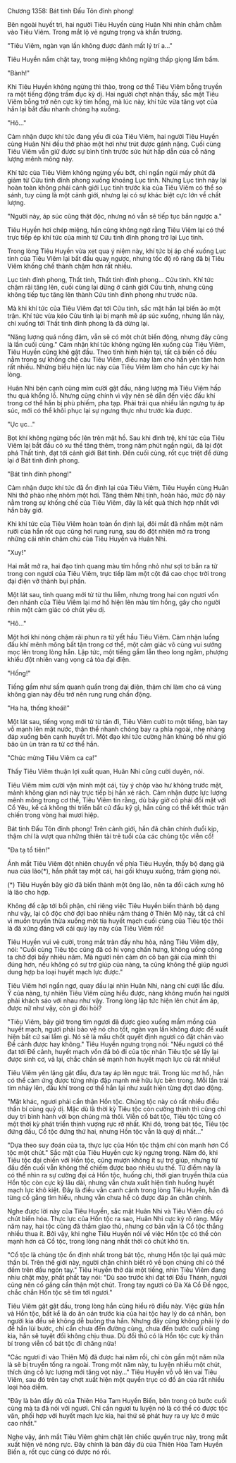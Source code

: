 




Chương 1358: Bát tinh Đấu Tôn đỉnh phong!


Bên ngoài huyết trì, hai người Tiêu Huyền cùng Huân Nhi nhìn chằm chằm vào Tiêu Viêm. Trong mắt lộ vẻ ngưng trọng và khẩn trương.

"Tiêu Viêm, ngàn vạn lần không được đánh mất lý trí a…"

Tiêu Huyền nắm chặt tay, trong miệng không ngừng thấp giọng lẩm bẩm.

"Bành!"

Khi Tiêu Huyền không ngừng thì thào, trong cơ thể Tiêu Viêm bỗng truyền ra một tiếng động trầm đục kỳ dị. Hai người chợt nhận thấy, sắc mặt Tiêu Viêm bỗng trở nên cực kỳ tím hồng, mà lúc này, khí tức vừa tăng vọt của hắn lại bắt đầu nhanh chóng hạ xuống.

"Hô…"

Cảm nhận được khí tức đang yếu đi của Tiêu Viêm, hai người Tiêu Huyền cùng Huân Nhi đều thở phào một hơi như trút được gánh nặng. Cuối cùng Tiêu Viêm vẫn giữ được sự bình tĩnh trước sức hút hấp dẫn của cỗ năng lượng mênh mông này.

Khí tức của Tiêu Viêm không ngừng yếu bớt, chỉ ngắn ngủi mấy phút đã giảm từ Cửu tinh đỉnh phong xuống khoảng Lục tinh. Nhưng Lục tinh này lại hoàn toàn không phải cảnh giới Lục tinh trước kia của Tiêu Viêm có thể so sánh, tuy cùng là một cảnh giới, nhưng lại có sự khác biệt cực lớn về chất lượng.

"Người này, áp súc cũng thật độc, nhưng nó vẫn sẽ tiếp tục bắn ngược a."

Tiêu Huyền hơi chép miệng, hắn cũng không ngờ rằng Tiêu Viêm lại có thể trực tiếp ép khí tức của mình từ Cửu tinh đỉnh phong trở lại Lục tinh.

Trong lòng Tiêu Huyền vừa xẹt qua ý niệm này, khí tức bị áp chế xuống Lục tinh của Tiêu Viêm lại bắt đầu quay ngược, nhưng tốc độ rõ ràng đã bị Tiêu Viêm khống chế thành chậm hơn rất nhiều.

Lục tinh đỉnh phong, Thất tinh, Thất tinh đỉnh phong… Cửu tinh. Khí tức chậm rãi tăng lên, cuối cùng lại dừng ở cảnh giới Cửu tinh, nhưng cũng không tiếp tục tăng lên thành Cửu tinh đỉnh phong như trước nữa.

Mà khi khí tức của Tiêu Viêm đạt tới Cửu tinh, sắc mặt hắn lại biến ảo một trận. Khí tức vừa kéo Cửu tinh lại bị mạnh mẽ áp súc xuống, nhưng lần này, chỉ xuống tới Thất tinh đỉnh phong là đã dừng lại.

"Năng lượng quá nồng đậm, vẫn sẽ có một chút biến động, nhưng đây cũng là lần cuối cùng." Cảm nhận khí tức không ngừng lên xuống của Tiêu Viêm, Tiêu Huyền cũng khẽ gật đầu. Theo tình hình hiện tại, tất cả biến cố đều nằm trong sự khống chế cảu Tiêu Viêm, điều này làm cho hắn yên tâm hơn rất nhiều. Những biểu hiện lúc này của Tiêu Viêm làm cho hắn cực kỳ hài lòng.

Huân Nhi bên cạnh cũng mỉm cười gật đầu, năng lượng mà Tiêu Viêm hấp thu quá khổng lồ. Nhưng cũng chính vì vậy nên sẽ dẫn đến việc đấu khí trong cơ thể hắn bị phù phiếm, pha tạp. Phải trải qua nhiều lần ngưng tụ áp súc, mới có thể khôi phục lại sự ngưng thực như trước kia được.

"Ục ục…"

Bọt khí không ngừng bốc lên trên mặt hồ. Sau khi đình trệ, khí tức của Tiêu Viêm lại bắt đầu có xu thế tăng thêm, trong năm phút ngắn ngủi, đã lại đột phá Thất tinh, đạt tới cảnh giới Bát tinh. Đến cuối cùng, rốt cục triệt để dừng lại ở Bát tinh đỉnh phong.

"Bát tinh đỉnh phong!"

Cảm nhận được khí tức đã ổn định lại của Tiêu Viêm, Tiêu Huyền cùng Huân Nhi thở phào nhẹ nhõm một hơi. Tăng thêm Nhị tinh, hoàn hảo, mức độ này nằm trong sự khống chế của Tiêu Viêm, đây là kết quả thích hợp nhất với hắn bây giờ.

Khi khí tức của Tiêu Viêm hoàn toàn ổn định lại, đôi mắt đã nhắm một năm rưỡi của hắn rốt cục cũng hơi rung rung, sau đó đột nhiên mở ra trong những cái nhìn chăm chú của Tiêu Huyền và Huân Nhi.

"Xuy!"

Hai mắt mở ra, hai đạo tinh quang màu tím hồng nhỏ như sợi tơ bắn ra từ trong con ngươi của Tiêu Viêm, trực tiếp làm một cột đá cao chọc trời trong đại điện vỡ thành bụi phấn.

Một lát sau, tinh quang mới từ từ thu liễm, nhưng trong hai con ngươi vốn đen nhánh của Tiêu Viêm lại mơ hồ hiện lên màu tím hồng, gây cho người nhìn một cảm giác có chút yêu dị.

"Hô…"

Một hơi khí nóng chậm rãi phun ra từ yết hầu Tiêu Viêm. Cảm nhận luồng đấu khí mênh mông bất tận trong cơ thể, một cảm giác vô cùng vui sướng mọc lên trong lòng hắn. Lập tức, một tiếng gầm lẫn theo long ngâm, phượng khiếu đột nhiên vang vọng cả tòa đại điện.

"Hống!"

Tiếng gầm như sấm quanh quẩn trong đại điện, thậm chí làm cho cả vùng không gian này đều trở nên rung rung chấn động.

"Ha ha, thống khoái!"

Một lát sau, tiếng vọng mới từ từ tán đi, Tiêu Viêm cười to một tiếng, bàn tay vỗ mạnh lên mặt nước, thân thể nhanh chóng bay ra phía ngoài, nhẹ nhàng đáp xuống bên cạnh huyết trì. Một đạo khí tức cường hãn khủng bố như gió bão ùn ùn tràn ra từ cơ thể hắn.

"Chúc mừng Tiêu Viêm ca ca!"

Thấy Tiêu Viêm thuận lợi xuất quan, Huân Nhi cũng cười duyên, nói.

Tiêu Viêm mỉm cười vặn mình một cái, tùy ý chộp vào hư không trước mặt, mảnh không gian nơi này trực tiếp bị hắn xé rách. Cảm nhận được lực lượng mênh mông trong cơ thể, Tiêu Viêm tin rằng, dù bây giờ có phải đối mặt với Cổ Yêu, kể cả không thi triển bất cứ đấu kỹ gì, hắn cũng có thể kết thúc trận chiến trong vòng hai mươi hiệp.

Bát tinh Đấu Tôn đỉnh phong! Trên cảnh giới, hắn đã chân chính đuổi kịp, thậm chí là vượt qua những thiên tài trẻ tuổi của các chủng tộc viễn cổ!

"Đa tạ tổ tiên!"

Ánh mắt Tiêu Viêm đột nhiên chuyển về phía Tiêu Huyền, thấy bộ dạng già nua của lão(*), hắn phất tay một cái, hai gối khuỵu xuống, trầm giọng nói.

(*) Tiêu Huyền bây giờ đã biến thành một ông lão, nên ta đổi cách xưng hô là lão cho hợp.

Không đề cập tới bối phận, chỉ riêng việc Tiêu Huyền biến thành bộ dạng như vậy, lại cô độc chờ đợi bao nhiêu năm tháng ở Thiên Mộ này, tất cả chỉ vì muốn truyền thừa xuống một tia huyết mạch cuối cùng của Tiêu tộc thôi là đã xứng đáng với cái quỳ lạy này của Tiêu Viêm rồi!

Tiêu Huyền vui vẻ cười, trong mắt tràn đầy nhu hòa, nâng Tiêu Viêm dậy, nói: "Cuối cùng Tiêu tộc cũng đã có hi vọng chấn hưng, không uổng công ta chờ đợi bấy nhiêu năm. Mà ngươi nên cảm ơn cô bạn gái của mình thì đúng hơn, nếu không có sự trợ giúp của nàng, ta cũng không thể giúp ngươi dung hợp ba loại huyết mạch lực được."

Tiêu Viêm hơi ngẩn ngơ, quay đầu lại nhìn Huân Nhi, nàng chỉ cười lắc đầu. Ý của nàng, tự nhiên Tiêu Viêm cũng hiểu được, nàng không muốn hai người phải khách sáo với nhau như vậy. Trong lòng lập tức hiện lên chút ấm áp, được nữ như vậy, còn gì đòi hỏi?

"Tiêu Viêm, bây giờ trong tim ngươi đã được gieo xuống mầm mồng của huyết mạch, ngươi phải bảo vệ nó cho tốt, ngàn vạn lần không được để xuất hiện bất cứ sai lầm gì. Nó sẽ là mấu chốt quyết định ngươi có đặt chân vào Đế cảnh được hay không." Tiêu Huyền ngưng trọng nói: "Nếu ngươi có thể đạt tới Đế cảnh, huyết mạch vốn đã bỏ đi của tộc nhân Tiêu tộc sẽ lấy lại được sinh cơ, vả lại, chắc chắn sẽ mạnh hơn huyết mạch lực cũ rất nhiều!

Tiêu Viêm yên lặng gật đầu, đưa tay áp lên ngực trái. Trong lúc mơ hồ, hắn có thể cảm ứng được từng nhịp đập mạnh mẽ hữu lực bên trong. Mỗi lần trái tim nhảy lên, đấu khí trong cơ thể hắn lại như xuất hiện từng đợt dao động.

"Mặt khác, ngươi phải cẩn thận Hồn tộc. Chủng tộc này có rất nhiều điều thần bí cùng quỷ dị. Mặc dù là thời kỳ Tiêu tộc còn cường thịnh thì cũng chỉ duy trì bình hành với bọn chúng mà thôi. Viễn cổ bát tộc, Tiêu tộc từng có một thời kỳ phát triển thịnh vượng rực rỡ nhất. Khi đó, trong bát tộc, Tiêu tộc đứng đầu, Cổ tộc đứng thứ hai, nhưng Hồn tộc vẫn là quỷ dị nhất…"

"Dựa theo suy đoán của ta, thực lực của Hồn tộc thậm chí còn mạnh hơn Cổ tộc một chút." Sắc mặt của Tiêu Huyền cực kỳ ngưng trọng. Năm đó, khi Tiêu tộc đại chiến với Hồn tộc, cũng mượn không ít sự trợ giúp, nhưng từ đầu đến cuối vẫn không thể chiếm được bao nhiêu ưu thế. Từ điểm này là có thể nhìn ra sự cường đại cả Hồn tộc, huống chi, thời gian truyền thừa của Hồn tộc còn cực kỳ lâu dài, nhưng vẫn chưa xuất hiện tình huống huyết mạch lực khô kiệt. Đây là điều vẫn canh cánh trong lòng Tiêu Huyền, hắn đã từng cố gắng tìm hiểu, nhưng vẫn chưa hề có được đáp án chân chính.

Nghe được lời này của Tiêu Huyền, sắc mặt Huân Nhi và Tiêu Viêm đều có chút biến hóa. Thực lực của Hồn tộc ra sao, Huân Nhi cực kỳ rõ ràng. Mấy năm nay, hai tộc cũng đã thầm giao thủ, nhưng cơ bản vẫn là Cổ tộc thắng nhiều thua ít. Bởi vậy, khi nghe Tiêu Huyền nói về việc Hồn tộc có thể còn mạnh hơn cả Cổ tộc, trong lòng nàng nhất thời có chút khó tin.

"Cổ tộc là chủng tộc ổn định nhất trong bát tộc, nhưng Hồn tộc lại quá mức thần bí. Trên thế giới này, người chân chính biết rõ về bọn chúng chỉ có thể đếm trên đầu ngón tay." Tiêu Huyền thở dài một tiếng, nhìn Tiêu Viêm đang nhíu chặt mày, phất phất tay nói: "Dù sao trước khi đạt tới Đấu Thánh, ngươi cũng nên cố gắng cẩn thận một chút. Trong tay ngươi có Đà Xá Cổ Đế ngọc, chắc chắn Hồn tộc sẽ tìm tới ngươi."

Tiêu Viêm gật gật đầu, trong lòng hắn cũng hiểu rõ điều này. Việc giữa hắn và Hồn tộc, bất kể là do ân oán trước kia của hai tộc hay lý do cá nhân, bọn người kia đều sẽ không dễ buông tha hắn. Nhưng đây cũng không phải lý do để hắn lùi bước, chỉ cần chưa đến đường cùng, chưa đến bước cuối cùng kia, hắn sẽ tuyệt đối không chịu thua. Dù đối thủ có là Hồn tộc cực kỳ thần bí trong viễn cổ bát tộc đi chăng nữa!

"Các ngươi đi vào Thiên Mộ đã được hai năm rồi, chỉ còn gần một năm nữa là sẽ bị truyền tống ra ngoài. Trong một năm này, tu luyện nhiều một chút, thích ứng cỗ lực lượng mới tăng vọt này…" Tiêu Huyền vỗ vỗ lên vai Tiêu Viêm, sau đó trên tay chợt xuất hiện một quyển trục có đồ án của rất nhiều loại hỏa diễm.

"Đây là bản đầy đủ của Thiên Hỏa Tam Huyền Biến, bên trong có bước cuối cùng mà ta đã nói với ngươi. Chỉ cần ngươi tu luyện nó là có thể có được tộc văn, phối hợp với huyết mạch lực kia, hai thứ sẽ phát huy ra uy lực ở mức cao nhất."

Nghe vậy, ánh mắt Tiêu Viêm ghim chặt lên chiếc quyển trục này, trong mắt xuất hiện vẻ nóng rực. Đây chính là bản đầy đủ của Thiên Hỏa Tam Huyền Biến a, rốt cục cũng có được nó rồi.




